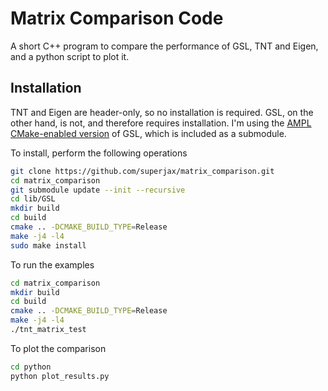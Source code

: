# Matrix Comparison Code


A short C++ program to compare the performance of GSL, TNT and Eigen, and a python script to plot it.


## Installation

TNT and Eigen are header-only, so no installation is required.  GSL, on the other hand, is not, and therefore requires installation.  I'm using the [AMPL CMake-enabled version](https://github.com/ampl/gsl/tree/644e768630841bd085cb7121085a688c4ff424d0) of GSL, which is included as a submodule.


To install, perform the following operations

```bash
git clone https://github.com/superjax/matrix_comparison.git
cd matrix_comparison
git submodule update --init --recursive
cd lib/GSL
mkdir build
cd build
cmake .. -DCMAKE_BUILD_TYPE=Release
make -j4 -l4
sudo make install
```

To run the examples
```bash
cd matrix_comparison
mkdir build
cd build
cmake .. -DCMAKE_BUILD_TYPE=Release
make -j4 -l4
./tnt_matrix_test
```

To plot the comparison
``` bash
cd python
python plot_results.py
```
